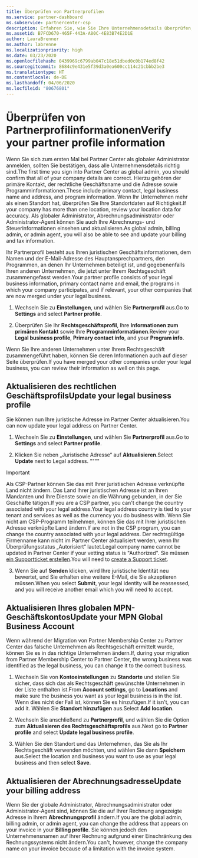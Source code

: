 ```yaml
---
title: Überprüfen von Partnerprofilen
ms.service: partner-dashboard
ms.subservice: partnercenter-csp
description: Erfahren Sie, wie Sie Ihre Unternehmensdetails überprüfen, z. B. den primären Kontakt-, die Adresse und Programminformationen. Sie können auch ihre rechtlichen Adressen und Abrechnungsadressen aktualisieren.
ms.assetid: B7FCD670-465F-443A-A80C-4E83B74E2D1E
author: LauraBrenner
ms.author: labrenne
ms.localizationpriority: high
ms.date: 03/23/2020
ms.openlocfilehash: 0439969c6799ab047c18e51dbed0c0b174ed8f42
ms.sourcegitcommit: 8684c9e431e5f39d3a0ea600cc114c21cbbb2be3
ms.translationtype: HT
ms.contentlocale: de-DE
ms.lasthandoff: 04/06/2020
ms.locfileid: "80676801"
---
```

# <a name="verify-your-partner-profile-information"></a><span data-ttu-id="2d788-104">Überprüfen von Partnerprofilinformationen</span><span class="sxs-lookup"><span data-stu-id="2d788-104">Verify your partner profile information</span></span>

<span data-ttu-id="2d788-105">Wenn Sie sich zum ersten Mal bei Partner Center als globaler Administrator anmelden, sollten Sie bestätigen, dass alle Unternehmensdetails richtig sind.</span><span class="sxs-lookup"><span data-stu-id="2d788-105">The first time you sign into Partner Center as global admin, you should confirm that all of your company details are correct.</span></span> <span data-ttu-id="2d788-106">Hierzu gehören der primäre Kontakt, der rechtliche Geschäftsname und die Adresse sowie Programminformationen.</span><span class="sxs-lookup"><span data-stu-id="2d788-106">These include primary contact, legal business name and address, and program information.</span></span> <span data-ttu-id="2d788-107">Wenn Ihr Unternehmen mehr als einen Standort hat, überprüfen Sie Ihre Standortdaten auf Richtigkeit.</span><span class="sxs-lookup"><span data-stu-id="2d788-107">If your company has more than one location, review your location data for accuracy.</span></span> <span data-ttu-id="2d788-108">Als globaler Administrator, Abrechnungsadministrator oder Administrator-Agent können Sie auch Ihre Abrechnungs- und Steuerinformationen einsehen und aktualisieren.</span><span class="sxs-lookup"><span data-stu-id="2d788-108">As global admin, billing admin, or admin agent, you will also be able to see and update your billing and tax information.</span></span>

<span data-ttu-id="2d788-109">Ihr Partnerprofil besteht aus Ihren juristischen Geschäftsinformationen, dem Namen und der E-Mail-Adresse des Hauptansprechpartners, den Programmen, an denen Ihr Unternehmen beteiligt ist, und gegebenenfalls Ihren anderen Unternehmen, die jetzt unter Ihrem Rechtsgeschäft zusammengefasst werden.</span><span class="sxs-lookup"><span data-stu-id="2d788-109">Your partner profile consists of your legal business information, primary contact name and email, the programs in which your company participates, and if relevant, your other companies that are now merged under your legal business.</span></span>

1. <span data-ttu-id="2d788-110">Wechseln Sie zu **Einstellungen**, und wählen Sie **Partnerprofil** aus.</span><span class="sxs-lookup"><span data-stu-id="2d788-110">Go to **Settings** and select **Partner profile**.</span></span>

2. <span data-ttu-id="2d788-111">Überprüfen Sie Ihr **Rechtsgeschäftsprofil**, Ihre **Informationen zum primären Kontakt** sowie Ihre **Programminformationen**.</span><span class="sxs-lookup"><span data-stu-id="2d788-111">Review your **Legal business profile**, **Primary contact info**, and your **Program info**.</span></span>

<span data-ttu-id="2d788-112">Wenn Sie Ihre anderen Unternehmen unter Ihrem Rechtsgeschäft zusammengeführt haben, können Sie deren Informationen auch auf dieser Seite überprüfen.</span><span class="sxs-lookup"><span data-stu-id="2d788-112">If you have merged your other companies under your legal business, you can review their information as well on this page.</span></span>

## <a name="update-your-legal-business-profile"></a><span data-ttu-id="2d788-113">Aktualisieren des rechtlichen Geschäftsprofils</span><span class="sxs-lookup"><span data-stu-id="2d788-113">Update your legal business profile</span></span>

<span data-ttu-id="2d788-114">Sie können nun Ihre juristische Adresse im Partner Center aktualisieren.</span><span class="sxs-lookup"><span data-stu-id="2d788-114">You can now update your legal address on Partner Center.</span></span>

1. <span data-ttu-id="2d788-115">Wechseln Sie zu **Einstellungen**, und wählen Sie **Partnerprofil** aus.</span><span class="sxs-lookup"><span data-stu-id="2d788-115">Go to **Settings** and select **Partner profile**.</span></span> 

2. <span data-ttu-id="2d788-116">Klicken Sie neben „Juristische Adresse“ auf **Aktualisieren**.</span><span class="sxs-lookup"><span data-stu-id="2d788-116">Select **Update** next to Legal address.</span></span> <span data-ttu-id="2d788-117">""</span><span class="sxs-lookup"><span data-stu-id="2d788-117">""</span></span>

>[!Important]
><span data-ttu-id="2d788-118">Als CSP-Partner können Sie das mit Ihrer juristischen Adresse verknüpfte Land nicht ändern. Das Land Ihrer juristischen Adresse ist an Ihren Mandanten und Ihre Dienste sowie an die Währung gebunden, in der Sie Geschäfte tätigen.</span><span class="sxs-lookup"><span data-stu-id="2d788-118">If you are a CSP partner, you can't change the country associated with your legal address.Your legal address country is tied to your tenant and services as well as the currency you do business with.</span></span> <span data-ttu-id="2d788-119">Wenn Sie nicht am CSP-Programm teilnehmen, können Sie das mit Ihrer juristischen Adresse verknüpfte Land ändern.</span><span class="sxs-lookup"><span data-stu-id="2d788-119">If are not in the CSP program, you can change the country associated with your legal address.</span></span> <span data-ttu-id="2d788-120">Der rechtsgültige Firmenname kann nicht im Partner Center aktualisiert werden, wenn Ihr Überprüfungsstatus „Autorisiert“ lautet.</span><span class="sxs-lookup"><span data-stu-id="2d788-120">Legal company name cannot be updated in Partner Center if your vetting status is "Authorized".</span></span> <span data-ttu-id="2d788-121">Sie müssen [ein Supportticket erstellen](https://partner.microsoft.com/en-US/dashboard/support/csp/servicerequests/create?stage=2&topicid=eb74583c-61b3-2124-bffc-00920e0ae772).</span><span class="sxs-lookup"><span data-stu-id="2d788-121">You will need to [create a Support ticket](https://partner.microsoft.com/en-US/dashboard/support/csp/servicerequests/create?stage=2&topicid=eb74583c-61b3-2124-bffc-00920e0ae772).</span></span>

3. <span data-ttu-id="2d788-122">Wenn Sie auf **Senden** klicken, wird Ihre juristische Identität neu bewertet, und Sie erhalten eine weitere E-Mail, die Sie akzeptieren müssen.</span><span class="sxs-lookup"><span data-stu-id="2d788-122">When you select **Submit**, your legal identity will be reassessed, and you will receive another email which you will need to accept.</span></span>

## <a name="update-your-mpn-global-business-account"></a><span data-ttu-id="2d788-123">Aktualisieren Ihres globalen MPN-Geschäftskontos</span><span class="sxs-lookup"><span data-stu-id="2d788-123">Update your MPN Global Business Account</span></span>

<span data-ttu-id="2d788-124">Wenn während der Migration von Partner Membership Center zu Partner Center das falsche Unternehmen als Rechtsgeschäft ermittelt wurde, können Sie es in das richtige Unternehmen ändern.</span><span class="sxs-lookup"><span data-stu-id="2d788-124">If, during your migration from Partner Membership Center to Partner Center, the wrong business was identified as the legal business, you can change it to the correct business.</span></span>

1. <span data-ttu-id="2d788-125">Wechseln Sie von **Kontoeinstellungen** zu **Standorte** und stellen Sie sicher, dass sich das als Rechtsgeschäft gewünschte Unternehmen in der Liste enthalten ist.</span><span class="sxs-lookup"><span data-stu-id="2d788-125">From **Account settings**, go to **Locations** and make sure the business you want as your legal business is in the list.</span></span> <span data-ttu-id="2d788-126">Wenn dies nicht der Fall ist, können Sie es hinzufügen.</span><span class="sxs-lookup"><span data-stu-id="2d788-126">If it isn't, you can add it.</span></span> <span data-ttu-id="2d788-127">Wählen Sie **Standort hinzufügen** aus.</span><span class="sxs-lookup"><span data-stu-id="2d788-127">Select **Add location**.</span></span>

2. <span data-ttu-id="2d788-128">Wechseln Sie anschließend zu **Partnerprofil**, und wählen Sie die Option zum **Aktualisieren des Rechtsgeschäftsprofils** aus.</span><span class="sxs-lookup"><span data-stu-id="2d788-128">Next go to **Partner profile** and select **Update legal business profile**.</span></span>

3. <span data-ttu-id="2d788-129">Wählen Sie den Standort und das Unternehmen, das Sie als Ihr Rechtsgeschäft verwenden möchten, und wählen Sie dann **Speichern** aus.</span><span class="sxs-lookup"><span data-stu-id="2d788-129">Select the location and business you want to use as your legal business and then select **Save**.</span></span>

## <a name="update-your-billing-address"></a><span data-ttu-id="2d788-130">Aktualisieren der Abrechnungsadresse</span><span class="sxs-lookup"><span data-stu-id="2d788-130">Update your billing address</span></span>

<span data-ttu-id="2d788-131">Wenn Sie der globale Administrator, Abrechnungsadministrator oder Administrator-Agent sind, können Sie die auf Ihrer Rechnung angezeigte Adresse in Ihrem **Abrechnungsprofil** ändern.</span><span class="sxs-lookup"><span data-stu-id="2d788-131">If you are the global admin, billing admin, or admin agent, you can change the address that appears on your invoice in your **Billing profile**.</span></span> <span data-ttu-id="2d788-132">Sie können jedoch den Unternehmensnamen auf Ihrer Rechnung aufgrund einer Einschränkung des Rechnungssystems nicht ändern.</span><span class="sxs-lookup"><span data-stu-id="2d788-132">You can't, however, change the company name on your invoice because of a limitation with the invoice system.</span></span>

 


